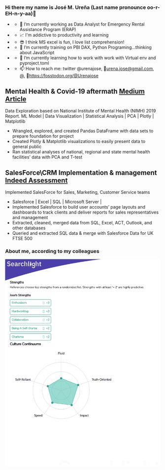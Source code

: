 ### Hi there my name is José M. Ureña (Last name pronounce oo-r-EH-n-y-aa)👋

<!--
**urenajose/urenajose** is a ✨ _special_ ✨ repository because its `README.md` (this file) appears on your GitHub profile.

Here are some ideas to get you started:

- 🔭 I’m currently working on ...
- 🌱 I’m currently learning ...
- 👯 I’m looking to collaborate on ...
- 🤔 I’m looking for help with ...
- 💬 Ask me about ...
- 📫 How to reach me: ...
- 😄 Pronouns: ...
- ⚡ Fun fact: ...
-->
- - 🔭 I’m currently working as Data Analyst for Emergency Rental Assistance Program (ERAP)
- - 📈 I'm addictive to productivity and learning
- - 😎 I think MS excel is fun, I love list comprehension!
- - 🌱 I’m currently training on PBI DAX, Python Programing...thinking about JavaScript
- - 🌱 I’m currently learning how to work with work with Virtual env and pyproject.toml 
- - 📫 How to reach me: twitter @urenajose, 📧urena.jose@gmail.com, [@](https://www.linkedin.com/in/josemurena/), 🐘https://fosstodon.org/@Urenajose

## Mental Health & Covid-19 aftermath                                     [Medium Article](https://joseurena.medium.com/is-our-mental-health-system-ready-for-the-covid-19-aftermath-fa75a08243ab)
Data Exploration based on National Institute of Mental Health (NIMH) 2019 Report.
ML Model | Data Visualization | Statistical Analysis | PCA | Plotly | Matplotlib

- Wrangled, explored, and created Pandas DataFrame with data sets to prepare foundation for project
- Created Plotly & Matplotlib visualizations to easily present data to general public
- Ran statistical analyses of national, regional and state mental health facilities’ data with PCA and T-test

## SalesForce\CRM Implementation & management                             [Indeed Assessment](https://share.indeedassessments.com/attempts/e61ad09cdb0ec437a01768b70ea02095eed53dc074545cb7)
Implemented SalesForce for Sales, Marketing, Customer Service teams

- Salesforce | Excel | SQL | Microsoft Server |
- Implemented Salesforce to build user accounts’ page layouts and dashboards to track clients and deliver reports for sales representatives and management
- Extracted, cleaned, merged data from SQL, Excel, ACT, Outlook, and other databases
- Queried and extracted SQL data & merge with Salesforce Data for UK FTSE 500

### **About me, according to my colleagues**
<img src="https://github.com/urenajose/urenajose/blob/main/images/2021-06-13_22-32-19.jpg" alt="Gift with visualizations" width="800"/>

